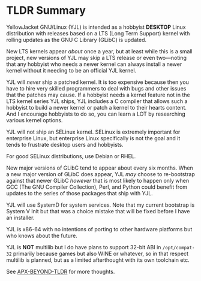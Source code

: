 TLDR Summary
============

YellowJacket GNU/Linux (YJL) is intended as a hobbyist __DESKTOP__
Linux distribution with releases based on a LTS (Long Term Support)
kernel with rolling updates as the GNU C Library (GLibC) is updated.

New LTS kernels appear *about* once a year, but at least while this
is a small project, new versions of YJL may skip a LTS release or
even two—noting that any hobbyist who needs a newer kernel can always
install a newer kernel without it needing to be an official YJL kernel.

YJL will *never* ship a patched kernel. It is too expensive because
then you have to hire very skilled programmers to deal with bugs and
other issues that the patches may cause. If a hobbyist needs a kernel
feature not in the LTS kernel series YJL ships, YJL includes a C compiler
that allows such a hobbyist to build a newer kernel or patch a kernel
to their hearts content. And I encourage hobbyists to do so, you can
learn a LOT by researching various kernel options.

YJL will not ship an SELinux kernel. SELinux is extremely important for
enterprise Linux, but enterprise Linux specifically is not the goal
and it tends to frustrate desktop users and hobbyists.

For good SELinux distributions, use Debian or RHEL.

New major versions of GLibC tend to appear about every six months.
When a new major version of GLibC does appear, YJL *may* choose to
re-bootstrap against that newer GLibC *however* that is most likely
to happen only when GCC (The GNU Compiler Collection), Perl, and Python
could benefit from updates to the series of those packages that ship
with YJL.

YJL will use SystemD for system services. Note that my current bootstrap
is System V Init but that was a choice mistake that will be fixed before
I have an installer.

YJL is x86-64 with no intentions of porting to other hardware platforms
but who knows about the future.

YJL is __NOT__ multilib but I do have plans to support 32-bit ABI in
`/opt/compat-32` primarily because games but also WINE or whatever, so
in that respect multilib is planned, but as a limited afterthought with
its own toolchain etc.

See [APX-BEYOND-TLDR](APX-BEYOND-TLDR.md) for more thoughts.

